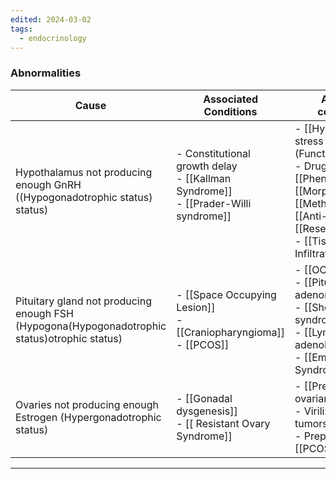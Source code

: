 ```yaml
---
edited: 2024-03-02
tags:
  - endocrinology
---
```

### Abnormalities

| Cause                                                                                           | Associated Conditions                                                                                | Acquired conditions                                                                                                                                                            |
| ----------------------------------------------------------------------------------------------- | ---------------------------------------------------------------------------------------------------- | ------------------------------------------------------------------------------------------------------------------------------------------------------------------------------ |
| Hypothalamus not producing enough GnRH <br>((Hypogonadotrophic status) status)                  | - Constitutional growth delay <br> - [[Kallman Syndrome]] <br> - [[Prader-Willi syndrome]] <br> <br> | - [[Hypothalamic stress response]] (Functional) <br>- Drugs: [[Phenothiazines]], [[Morphine]], [[Methyldopa]], [[Anti-histamines]], [[Reserpine]]<br>- [[Tissue Infiltration]] |
| Pituitary gland not producing enough FSH<br>(Hypogona(Hypogonadotrophic status)otrophic status) | - [[Space Occupying Lesion]] <br>- [[Craniopharyngioma]] <br> - [[PCOS]]                             | - [[OCPs]]<br>- [[Pituitary adenoma]] <br>- [[Sheehan syndrome]] <br>- [[Lymphocytic adenohypophysitis]]<br>- [[Empty Sella Syndrome]]                                         |
| Ovaries not producing enough Estrogen (Hypergonadotrophic status)                               | - [[Gonadal dysgenesis]] <br> - [[ Resistant Ovary Syndrome]] <br>                                   | - [[Premature ovarian failure]] <br>- Virilizing [[Ovarian tumors]]<br> - Prepubertal [[PCOS]]                                                                                 |

---
